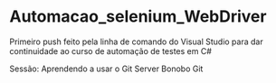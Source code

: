 # Automacao_selenium_WebDriver

Primeiro push feito pela linha de comando do Visual Studio para dar continuidade ao curso de automação de testes em C#

Sessão: Aprendendo a usar o Git Server Bonobo Git
